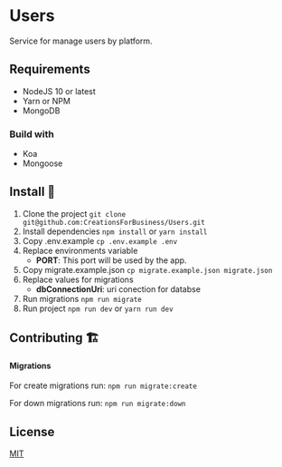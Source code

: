 # Users

Service for manage users by platform.

## Requirements
* NodeJS 10 or latest
* Yarn or NPM
* MongoDB

### Build with
* Koa
* Mongoose

## Install 🚀

1. Clone the project
`git clone git@github.com:CreationsForBusiness/Users.git`
1. Install dependencies
`npm install` or `yarn install`
1. Copy .env.example
`cp .env.example .env`
1. Replace environments variable
   * **PORT**: This port will be used by the app.
1. Copy migrate.example.json
`cp migrate.example.json migrate.json`
1. Replace values for migrations
   * **dbConnectionUri**: uri conection for databse
1. Run migrations
`npm run migrate`
1. Run project
`npm run dev` or `yarn run dev`

## Contributing 🏗
#### Migrations
For create migrations run: `npm run migrate:create`

For down migrations run: `npm run migrate:down`

## License
[MIT](https://choosealicense.com/licenses/mit/)